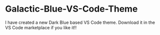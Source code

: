 # Galactic-Blue-VS-Code-Theme
I have created a new Dark Blue based VS Code theme. Download it in the VS Code marketplace if you like it!!
